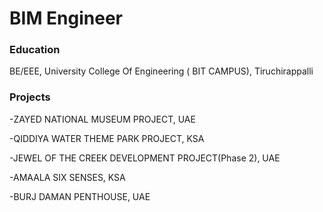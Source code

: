 # BIM Engineer

### Education
BE/EEE, University College Of Engineering ( BIT CAMPUS), Tiruchirappalli
### Projects
-ZAYED NATIONAL MUSEUM PROJECT, UAE

-QIDDIYA WATER THEME PARK PROJECT, KSA

-JEWEL OF THE CREEK DEVELOPMENT PROJECT(Phase 2), UAE

-AMAALA SIX SENSES, KSA

-BURJ DAMAN PENTHOUSE, UAE
